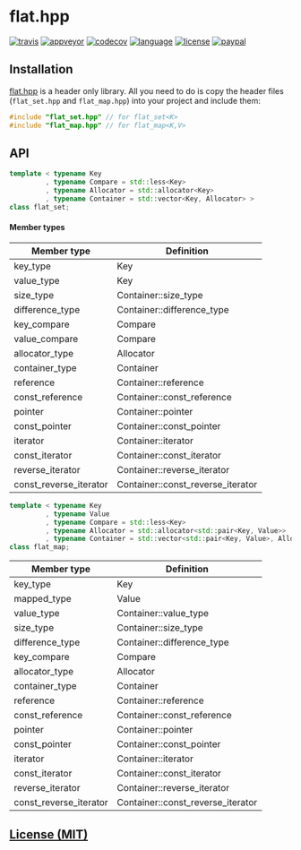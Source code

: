 # flat.hpp

[![travis][badge.travis]][travis]
[![appveyor][badge.appveyor]][appveyor]
[![codecov][badge.codecov]][codecov]
[![language][badge.language]][language]
[![license][badge.license]][license]
[![paypal][badge.paypal]][paypal]

[badge.travis]: https://img.shields.io/travis/BlackMATov/flat.hpp/master.svg?logo=travis
[badge.appveyor]: https://img.shields.io/appveyor/ci/BlackMATov/flat-hpp/master.svg?logo=appveyor
[badge.codecov]: https://img.shields.io/codecov/c/github/BlackMATov/flat.hpp/master.svg?logo=codecov
[badge.language]: https://img.shields.io/badge/language-C%2B%2B14-red.svg
[badge.license]: https://img.shields.io/badge/license-MIT-blue.svg
[badge.paypal]: https://img.shields.io/badge/donate-PayPal-orange.svg?logo=paypal&colorA=00457C

[travis]: https://travis-ci.org/BlackMATov/flat.hpp
[appveyor]: https://ci.appveyor.com/project/BlackMATov/flat-hpp
[codecov]: https://codecov.io/gh/BlackMATov/flat.hpp
[language]: https://en.wikipedia.org/wiki/C%2B%2B14
[license]: https://en.wikipedia.org/wiki/MIT_License
[paypal]: https://www.paypal.me/matov

[flat]: https://github.com/BlackMATov/flat.hpp

## Installation

[flat.hpp][flat] is a header only library. All you need to do is copy the header files (`flat_set.hpp` and `flat_map.hpp`) into your project and include them:

```cpp
#include "flat_set.hpp" // for flat_set<K>
#include "flat_map.hpp" // for flat_map<K,V>
```

## API

```cpp
template < typename Key
         , typename Compare = std::less<Key>
         , typename Allocator = std::allocator<Key>
         , typename Container = std::vector<Key, Allocator> >
class flat_set;
```

#### Member types

| Member type            | Definition                        |
|------------------------|-----------------------------------|
| key_type               | Key                               |
| value_type             | Key                               |
| size_type              | Container::size_type              |
| difference_type        | Container::difference_type        |
| key_compare            | Compare                           |
| value_compare          | Compare                           |
| allocator_type         | Allocator                         |
| container_type         | Container                         |
| reference              | Container::reference              |
| const_reference        | Container::const_reference        |
| pointer                | Container::pointer                |
| const_pointer          | Container::const_pointer          |
| iterator               | Container::iterator               |
| const_iterator         | Container::const_iterator         |
| reverse_iterator       | Container::reverse_iterator       |
| const_reverse_iterator | Container::const_reverse_iterator |

```cpp
template < typename Key
         , typename Value
         , typename Compare = std::less<Key>
         , typename Allocator = std::allocator<std::pair<Key, Value>>
         , typename Container = std::vector<std::pair<Key, Value>, Allocator> >
class flat_map;
```

| Member type            | Definition                        |
|------------------------|-----------------------------------|
| key_type               | Key                               |
| mapped_type            | Value                             |
| value_type             | Container::value_type             |
| size_type              | Container::size_type              |
| difference_type        | Container::difference_type        |
| key_compare            | Compare                           |
| allocator_type         | Allocator                         |
| container_type         | Container                         |
| reference              | Container::reference              |
| const_reference        | Container::const_reference        |
| pointer                | Container::pointer                |
| const_pointer          | Container::const_pointer          |
| iterator               | Container::iterator               |
| const_iterator         | Container::const_iterator         |
| reverse_iterator       | Container::reverse_iterator       |
| const_reverse_iterator | Container::const_reverse_iterator |

## [License (MIT)](./LICENSE.md)
